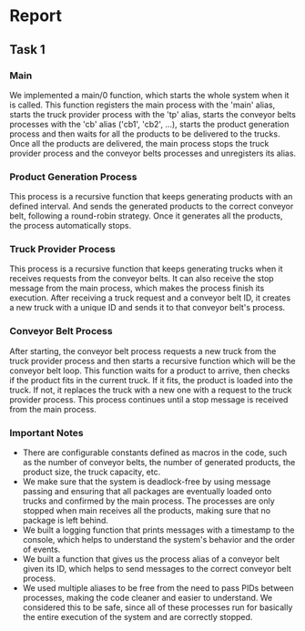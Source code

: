 # Report

## Task 1

### Main

We implemented a main/0 function, which starts the whole system when it is called. This function registers the main process with the 'main' alias, starts the truck provider process with the 'tp' alias, starts the conveyor belts processes with the 'cb' alias ('cb1', 'cb2', ...), starts the product generation process and then waits for all the products to be delivered to the trucks. Once all the products are delivered, the main process stops the truck provider process and the conveyor belts processes and unregisters its alias.

### Product Generation Process

This process is a recursive function that keeps generating products with an defined interval. And sends the generated products to the correct conveyor belt, following a round-robin strategy. Once it generates all the products, the process automatically stops.

### Truck Provider Process

This process is a recursive function that keeps generating trucks when it receives requests from the conveyor belts. It can also receive the stop message from the main process, which makes the process finish its execution. After receiving a truck request and a conveyor belt ID, it creates a new truck with a unique ID and sends it to that conveyor belt's process.

### Conveyor Belt Process

After starting, the conveyor belt process requests a new truck from the truck provider process and then starts a recursive function which will be the conveyor belt loop. This function waits for a product to arrive, then checks if the product fits in the current truck. If it fits, the product is loaded into the truck. If not, it replaces the truck with a new one with a request to the truck provider process. This process continues until a stop message is received from the main process.

### Important Notes

-   There are configurable constants defined as macros in the code, such as the number of conveyor belts, the number of generated products, the product size, the truck capacity, etc.
-   We make sure that the system is deadlock-free by using message passing and ensuring that all packages are eventually loaded onto trucks and confirmed by the main process. The processes are only stopped when main receives all the products, making sure that no package is left behind.
-   We built a logging function that prints messages with a timestamp to the console, which helps to understand the system's behavior and the order of events.
-   We built a function that gives us the process alias of a conveyor belt given its ID, which helps to send messages to the correct conveyor belt process.
-   We used multiple aliases to be free from the need to pass PIDs between processes, making the code cleaner and easier to understand. We considered this to be safe, since all of these processes run for basically the entire execution of the system and are correctly stopped.
